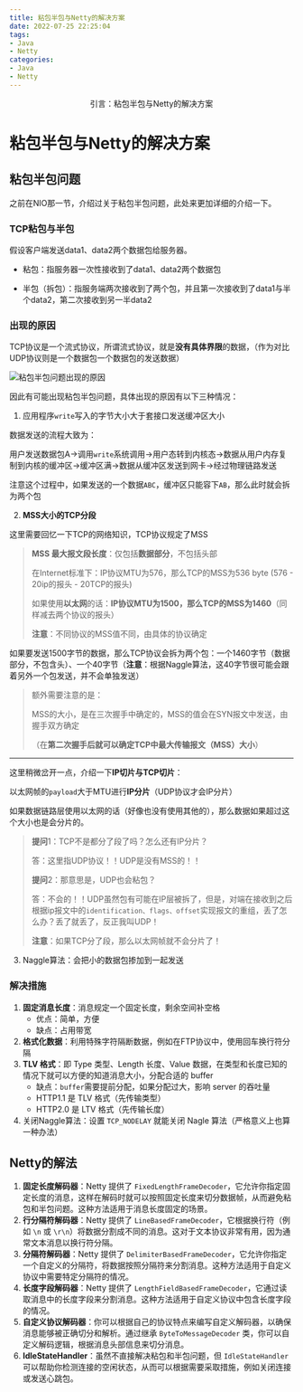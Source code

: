 ```yaml
---
title: 粘包半包与Netty的解决方案
date: 2022-07-25 22:25:04
tags: 
- Java
- Netty
categories: 
- Java
- Netty
---
```


<center>
引言：粘包半包与Netty的解决方案
</center>
<!--more-->

# 粘包半包与Netty的解决方案

## 粘包半包问题

之前在NIO那一节，介绍过关于粘包半包问题，此处来更加详细的介绍一下。

### TCP粘包与半包

假设客户端发送data1、data2两个数据包给服务器。

- 粘包：指服务器一次性接收到了data1、data2两个数据包

- 半包（拆包）：指服务端两次接收到了两个包，并且第一次接收到了data1与半个data2，第二次接收到另一半data2

### 出现的原因

TCP协议是一个流式协议，所谓流式协议，就是**没有具体界限**的数据，（作为对比UDP协议则是一个数据包一个数据包的发送数据）

![粘包半包问题出现的原因](http://img.yesmylord.cn//粘包半包问题出现的原因.png)

因此有可能出现粘包半包问题，具体出现的原因有以下三种情况：

1. 应用程序`write`写入的字节大小大于套接口发送缓冲区大小

数据发送的流程大致为：

​		用户发送数据包A->调用`write`系统调用->用户态转到内核态->数据从用户内存复制到内核的缓冲区->缓冲区满->数据从缓冲区发送到网卡->经过物理链路发送

注意这个过程中，如果发送的一个数据`ABC`，缓冲区只能容下`AB`，那么此时就会拆为两个包

2. **MSS大小的TCP分段**

这里需要回忆一下TCP的网络知识，TCP协议规定了MSS

> **MSS 最大报文段长度**：仅包括**数据部分**，不包括头部
>
> 在Internet标准下：IP协议MTU为576，那么TCP的MSS为536 byte (576 - 20ip的报头 - 20TCP的报头)
>
> 如果使用**以太网**的话：**IP协议MTU为1500，那么TCP的MSS为1460**（同样减去两个协议的报头）
>
> **注意**：不同协议的MSS值不同，由具体的协议确定

如果要发送1500字节的数据，那么TCP协议会拆为两个包：一个1460字节（数据部分，不包含头）、一个40字节（**注意**：根据Naggle算法，这40字节很可能会跟着另外一个包发送，并不会单独发送）

> 额外需要注意的是：
>
> MSS的大小，是在三次握手中确定的，MSS的值会在SYN报文中发送，由握手双方确定
>
> （在**第二次握手后就可以确定TCP中最大传输报文（MSS）大小**）

---

这里稍微岔开一点，介绍一下**IP切片与TCP切片**：

以太网帧的`payload`大于MTU进行**IP分片**（UDP协议才会IP分片）

如果数据链路层使用以太网的话（好像也没有使用其他的），那么数据如果超过这个大小也是会分片的。

> **提问**1：TCP不是都分了段了吗？怎么还有IP分片？
>
> 答：这里指UDP协议！！UDP是没有MSS的！！
>
> **提问**2：那意思是，UDP也会粘包？
>
> 答：不会的！！UDP虽然包有可能在IP层被拆了，但是，对端在接收到之后根据ip报文中的`identification、flags、offset`实现报文的重组，丢了怎么办？丢了就丢了，反正我叫UDP！
>
> **注意**：如果TCP分了段，那么以太网帧就不会分片了！



3. Naggle算法：会把小的数据包掺加到一起发送

### 解决措施

1. **固定消息长度**：消息规定一个固定长度，剩余空间补空格
   - 优点：简单，方便
   - 缺点：占用带宽
2. **格式化数据**：利用特殊字符隔断数据，例如在FTP协议中，使用回车换行符分隔
3. **TLV 格式**：即 Type 类型、Length 长度、Value 数据，在类型和长度已知的情况下就可以方便的知道消息大小，分配合适的 buffer
   - 缺点：`buffer`需要提前分配，如果分配过大，影响 server 的吞吐量
   - HTTP1.1 是 TLV 格式（先传输类型）
   - HTTP2.0 是 LTV 格式（先传输长度）
4. 关闭Naggle算法：设置 `TCP_NODELAY` 就能关闭 Nagle 算法（严格意义上也算一种办法）

## Netty的解法

1. **固定长度解码器**：Netty 提供了 `FixedLengthFrameDecoder`，它允许你指定固定长度的消息，这样在解码时就可以按照固定长度来切分数据帧，从而避免粘包和半包问题。这种方法适用于消息长度固定的场景。
2. **行分隔符解码器**：Netty 提供了 `LineBasedFrameDecoder`，它根据换行符（例如 `\n` 或 `\r\n`）将数据分割成不同的消息。这对于文本协议非常有用，因为通常文本消息以换行符分隔。
3. **分隔符解码器**：Netty 提供了 `DelimiterBasedFrameDecoder`，它允许你指定一个自定义的分隔符，将数据按照分隔符来分割消息。这种方法适用于自定义协议中需要特定分隔符的情况。
4. **长度字段解码器**：Netty 提供了 `LengthFieldBasedFrameDecoder`，它通过读取消息中的长度字段来分割消息。这种方法适用于自定义协议中包含长度字段的情况。
5. **自定义协议解码器**：你可以根据自己的协议特点来编写自定义解码器，以确保消息能够被正确切分和解析。通过继承 `ByteToMessageDecoder` 类，你可以自定义解码逻辑，根据消息头部信息来切分消息。
6. **IdleStateHandler**：虽然不直接解决粘包和半包问题，但 `IdleStateHandler` 可以帮助你检测连接的空闲状态，从而可以根据需要采取措施，例如关闭连接或发送心跳包。











